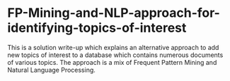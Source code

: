 # FP-Mining-and-NLP-approach-for-identifying-topics-of-interest
This is a solution write-up which explains an alternative approach to add new topics of interest to a database which contains numerous documents of various topics. The approach is a mix of Frequent Pattern Mining and Natural Language Processing.
